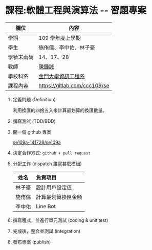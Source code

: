 # 課程:軟體工程與演算法 -- 習題專案

欄位 | 內容
-----|--------
學期 | 109 學年度上學期
學生 |  施侑儒、李中佑、林子豪
學號末兩碼 | 14、17、28
教師 | [陳鍾誠](https://www.nqu.edu.tw/educsie/index.php?act=blog&code=list&ids=4)
學校科系 | [金門大學資訊工程系](https://www.nqu.edu.tw/educsie/index.php)
課程內容 | https://gitlab.com/ccc109/se

1. 定義問題 (Definition)

    利用換匯的四捨五入來計算最划算的換匯數量。

2. 撰寫測試 (TDD/BDD)

3. 開一個 github 專案
    
    [se109a-141728/se109a](https://github.com/se109a-141728/se109a)

4. 決定合作方式: `github + pull request`

5. 分配工作 (dispatch 誰寫甚麼模組)

    |姓名      | 負責項目 |
    |----------|:--------|
    |林子豪    |設計用戶設定值|
    |施侑儒    |計算最划算換匯金額|
    |李中佑    |Line Bot|

6. 撰寫程式，並進行單元測試 (coding & unit test)

7. 完成後，整合並測試 (integration)

8. 發布專案 (publish)